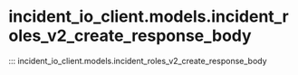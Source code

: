 # incident_io_client.models.incident_roles_v2_create_response_body

::: incident_io_client.models.incident_roles_v2_create_response_body
